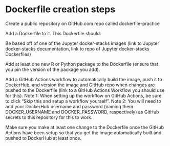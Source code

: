 # Dockerfile creation steps

Create a public repository on GitHub.com repo called dockerfile-practice

Add a Dockerfile to it. This Dockerfile should:

Be based off of one of the Jupyter docker-stacks images (link to Jupyter docker-stacks documentation, link to repo of Jupyter docker-stacks Dockerfiles)

Add at least one new R or Python package to the Dockerfile (ensure that you pin the version of the package you add).

Add a GitHub Actions workflow to automatically build the image, push it to DockerHub, and version the image and GitHub repo when changes are pushed to the Dockerfile (link to a GitHub Actions Workflow you should use for this). Note 1: When setting up the workflow on GitHub Actions, be sure to click “Skip this and setup a workflow yourself”. Note 2: You will need to add your DockerHub username and password (naming them DOCKER_USERNAME and DOCKER_PASSWORD, respectively) as GitHub secrets to this repository for this to work.

Make sure you make at least one change to the Dockerfile once the GitHub Actions have been setup so that you get the image automatically built and pushed to DockerHub at least once.
